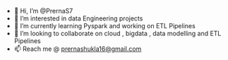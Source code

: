 - 👋 Hi, I’m @PrernaS7
- 👀 I’m interested in data Engineering projects
- 🌱 I’m currently learning Pyspark and working on ETL Pipelines
- 💞️ I’m looking to collaborate on cloud , bigdata , data modelling and ETL Pipelines
- 📫 Reach me @ prernashukla16@gmail.com

<!---
PrernaS7/PrernaS7 is a ✨ special ✨ repository because its `README.md` (this file) appears on your GitHub profile.
You can click the Preview link to take a look at your changes.
--->
